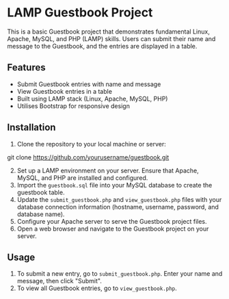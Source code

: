 # LAMP Guestbook Project

This is a basic Guestbook project that demonstrates fundamental Linux, Apache, MySQL, and PHP (LAMP) skills. Users can submit their name and message to the Guestbook, and the entries are displayed in a table.

## Features

- Submit Guestbook entries with name and message
- View Guestbook entries in a table
- Built using LAMP stack (Linux, Apache, MySQL, PHP)
- Utilises Bootstrap for responsive design

## Installation

1. Clone the repository to your local machine or server:

git clone https://github.com/yourusername/guestbook.git

2. Set up a LAMP environment on your server. Ensure that Apache, MySQL, and PHP are installed and configured.
3. Import the `guestbook.sql` file into your MySQL database to create the guestbook table.
4. Update the `submit_guestbook.php` and `view_guestbook.php` files with your database connection information (hostname, username, password, and database name).
5. Configure your Apache server to serve the Guestbook project files.
6. Open a web browser and navigate to the Guestbook project on your server.

## Usage

1. To submit a new entry, go to `submit_guestbook.php`. Enter your name and message, then click "Submit".
2. To view all Guestbook entries, go to `view_guestbook.php`.
